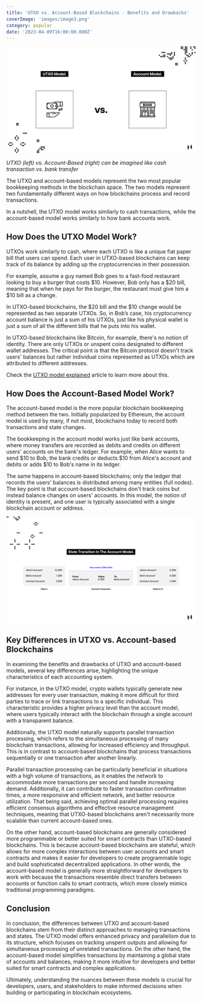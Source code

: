 ```yaml
---
title: 'UTXO vs. Account-Based Blockchains - Benefits and Drawbacks'
coverImage: 'images/image3.png'
category: popular
date: '2023-04-09T16:00:00.000Z'
---
```


![alt_text](images/image1.png 'image_tooltip')

_UTXO (left) vs. Account-Based (right) can be imagined like cash transaction vs. bank transfer_

The UTXO and account-based models represent the two most popular bookkeeping methods in the blockchain space. The two models represent two fundamentally different ways on how blockchains process and record transactions.

In a nutshell, the UTXO model works similarly to cash transactions, while the account-based model works similarly to how bank accounts work.

## How Does the UTXO Model Work?

UTXOs work similarly to cash, where each UTXO is like a unique fiat paper bill that users can spend. Each user in UTXO-based blockchains can keep track of its balance by adding up the cryptocurrencies in their possession.

For example, assume a guy named Bob goes to a fast-food restaurant looking to buy a burger that costs $10. However, Bob only has a $20 bill, meaning that when he pays for the burger, the restaurant must give him a $10 bill as a change.

In UTXO-based blockchains, the $20 bill and the $10 change would be represented as two separate UTXOs. So, in Bob’s case, his cryptocurrency account balance is just a sum of his UTXOs, just like his physical wallet is just a sum of all the different bills that he puts into his wallet.

In UTXO-based blockchains like Bitcoin, for example, there's no notion of identity. There are only UTXOs or unspent coins designated to different wallet addresses. The critical point is that the Bitcoin protocol doesn't track users' balances but rather individual coins represented as UTXOs which are attributed to different addresses.

Check the [UTXO model explained](https://docs.google.com/document/d/1kr1BhaQhJLywOXkLyL6vIuo_czdgmW184ND01qvpHmA/edit?usp=sharing) article to learn more about this.

## How Does the Account-Based Model Work?

The account-based model is the more popular blockchain bookkeeping method between the two. Initially popularized by Ethereum, the account model is used by many, if not most, blockchains today to record both transactions and state changes.

The bookkeeping in the account model works just like bank accounts, where money transfers are recorded as debits and credits on different users' accounts on the bank's ledger. For example, when Alice wants to send $10 to Bob, the bank credits or deducts $10 from Alice's account and debits or adds $10 to Bob's name in its ledger.

The same happens in account-based blockchains; only the ledger that records the users' balances is distributed among many entities (full nodes). The key point is that account-based blockchains don't track coins but instead balance changes on users' accounts. In this model, the notion of identity is present, and one user is typically associated with a single blockchain account or address.

![alt_text](images/image2.png 'image_tooltip')

## Key Differences in UTXO vs. Account-based Blockchains

In examining the benefits and drawbacks of UTXO and account-based models, several key differences arise, highlighting the unique characteristics of each accounting system.

For instance, in the UTXO model, crypto wallets typically generate new addresses for every user transaction, making it more difficult for third parties to trace or link transactions to a specific individual. This characteristic provides a higher privacy level than the account model, where users typically interact with the blockchain through a single account with a transparent balance.

Additionally, the UTXO model naturally supports parallel transaction processing, which refers to the simultaneous processing of many blockchain transactions, allowing for increased efficiency and throughput. This is in contrast to account-based blockchains that process transactions sequentially or one transaction after another linearly.

Parallel transaction processing can be particularly beneficial in situations with a high volume of transactions, as it enables the network to accommodate more transactions per second and handle increasing demand. Additionally, it can contribute to faster transaction confirmation times, a more responsive and efficient network, and better resource utilization. That being said, achieving optimal parallel processing requires efficient consensus algorithms and effective resource management techniques, meaning that UTXO-based blockchains aren't necessarily more scalable than current account-based ones.

On the other hand, account-based blockchains are generally considered more programmable or better suited for smart contracts than UTXO-based blockchains. This is because account-based blockchains are stateful, which allows for more complex interactions between user accounts and smart contracts and makes it easier for developers to create programmable logic and build sophisticated decentralized applications. In other words, the account-based model is generally more straightforward for developers to work with because the transactions resemble direct transfers between accounts or function calls to smart contracts, which more closely mimics traditional programming paradigms.

## Conclusion

In conclusion, the differences between UTXO and account-based blockchains stem from their distinct approaches to managing transactions and states. The UTXO model offers enhanced privacy and parallelism due to its structure, which focuses on tracking unspent outputs and allowing for simultaneous processing of unrelated transactions. On the other hand, the account-based model simplifies transactions by maintaining a global state of accounts and balances, making it more intuitive for developers and better suited for smart contracts and complex applications.

Ultimately, understanding the nuances between these models is crucial for developers, users, and stakeholders to make informed decisions when building or participating in blockchain ecosystems.

